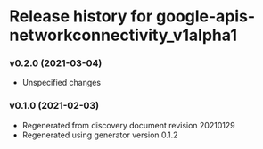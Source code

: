 # Release history for google-apis-networkconnectivity_v1alpha1

### v0.2.0 (2021-03-04)

* Unspecified changes

### v0.1.0 (2021-02-03)

* Regenerated from discovery document revision 20210129
* Regenerated using generator version 0.1.2

